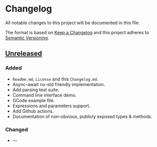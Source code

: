 # Changelog
All notable changes to this project will be documented in this file.

The format is based on [Keep a Changelog](http://keepachangelog.com/en/1.0.0/)
and this project adheres to [Semantic Versioning](http://semver.org/spec/v2.0.0.html).

## [Unreleased]
### Added
- `Readme.md`, `License` and this `Changelog.md`.
- Async-await no-std friendly implementation.
- Add parsing test suite.
- Command line interface demo.
- GCode example file.
- Expressions and parameters support.
- Add Github actions.
- Documentation of non-obvious, publicly exposed types & methods.

### Changed

- —

<!-- footnote/links -->
[Unreleased]: https://github.com/ithinuel/gcode-rs/tree/master
